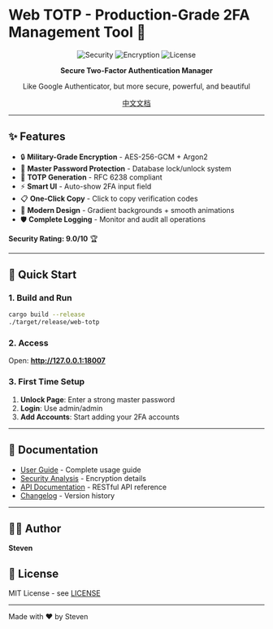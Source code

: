 # Web TOTP - Production-Grade 2FA Management Tool 🔐

<div align="center">

![Security](https://img.shields.io/badge/Security-9.0%2F10-brightgreen)
![Encryption](https://img.shields.io/badge/Encryption-AES--256--GCM-blue)
![License](https://img.shields.io/badge/License-MIT-yellow)

**Secure Two-Factor Authentication Manager**

Like Google Authenticator, but more secure, powerful, and beautiful

[中文文档](../README.md)

</div>

---

## ✨ Features

- 🔒 **Military-Grade Encryption** - AES-256-GCM + Argon2
- 🔑 **Master Password Protection** - Database lock/unlock system
- 📱 **TOTP Generation** - RFC 6238 compliant
- ⚡ **Smart UI** - Auto-show 2FA input field
- 📋 **One-Click Copy** - Click to copy verification codes
- 🎨 **Modern Design** - Gradient backgrounds + smooth animations
- 🛡️ **Complete Logging** - Monitor and audit all operations

**Security Rating: 9.0/10** 🏆

---

## 🚀 Quick Start

### 1. Build and Run

```bash
cargo build --release
./target/release/web-totp
```

### 2. Access

Open: **http://127.0.0.1:18007**

### 3. First Time Setup

1. **Unlock Page**: Enter a strong master password
2. **Login**: Use admin/admin
3. **Add Accounts**: Start adding your 2FA accounts

---

## 📖 Documentation

- [User Guide](USER_GUIDE.md) - Complete usage guide
- [Security Analysis](SECURITY.md) - Encryption details
- [API Documentation](API.md) - RESTful API reference
- [Changelog](../CHANGELOG.md) - Version history

---

## 👨‍💻 Author

**Steven**

## 📝 License

MIT License - see [LICENSE](../LICENSE)

---

Made with ❤️ by Steven

